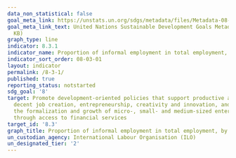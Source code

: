```yaml
---
data_non_statistical: false
goal_meta_link: https://unstats.un.org/sdgs/metadata/files/Metadata-08-03-01.pdf
goal_meta_link_text: United Nations Sustainable Development Goals Metadata (PDF 231
  KB)
graph_type: line
indicator: 8.3.1
indicator_name: Proportion of informal employment in total employment, by sector and sex
indicator_sort_order: 08-03-01
layout: indicator
permalink: /8-3-1/
published: true
reporting_status: notstarted
sdg_goal: '8'
target: Promote development-oriented policies that support productive activities,
  decent job creation, entrepreneurship, creativity and innovation, and encourage
  the formalization and growth of micro-, small- and medium-sized enterprises, including
  through access to financial services
target_id: '8.3'
graph_title: Proportion of informal employment in total employment, by sector and sex
un_custodian_agency: International Labour Organisation (ILO)
un_designated_tier: '2'
---
```

